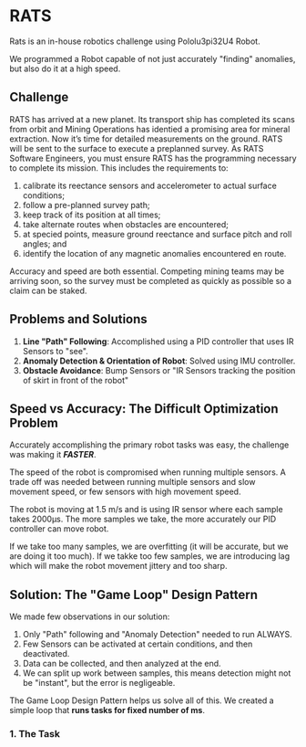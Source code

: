 # RATS

Rats is an in-house robotics challenge using Pololu3pi32U4 Robot.

We programmed a Robot capable of not just accurately "finding" anomalies,
but also do it at a high speed.

## Challenge

RATS has arrived at a new planet. Its transport ship has completed its scans from orbit and
Mining Operations has identied a promising area for mineral extraction. Now it’s time for
detailed measurements on the ground. RATS will be sent to the surface to execute a preplanned survey.
As RATS Software Engineers, you must ensure RATS has the programming necessary to
complete its mission. This includes the requirements to:

1. calibrate its reectance sensors and accelerometer to actual surface conditions;
2. follow a pre-planned survey path;
3. keep track of its position at all times;
4. take alternate routes when obstacles are encountered;
5. at specied points, measure ground reectance and surface pitch and roll angles; and
6. identify the location of any magnetic anomalies encountered en route.

Accuracy and speed are both essential. Competing mining teams may be arriving soon, so
the survey must be completed as quickly as possible so a claim can be staked.

## Problems and Solutions

1. **Line "Path" Following**: Accomplished using a PID controller that uses IR Sensors to "see".
2. **Anomaly Detection & Orientation of Robot**: Solved using IMU controller.
3. **Obstacle Avoidance**: Bump Sensors or "IR Sensors tracking the position of skirt in front of the robot"

## Speed vs Accuracy: The Difficult Optimization Problem

Accurately accomplishing the primary robot tasks was easy,
the challenge was making it **_FASTER_**.

The speed of the robot is compromised when running multiple sensors.
A trade off was needed between running multiple sensors and slow movement speed,
or few sensors with high movement speed.

The robot is moving at 1.5 m/s and is using IR sensor where each sample takes 2000µs.
The more samples we take, the more accurately our PID controller can move robot.

If we take too many samples, we are overfitting (it will be accurate, but we are doing it too much).
If we takke too few samples, we are introducing lag which will make the robot movement jittery and too sharp.

## Solution: The "Game Loop" Design Pattern

We made few observations in our solution:

1. Only "Path" following and "Anomaly Detection" needed to run ALWAYS.
2. Few Sensors can be activated at certain conditions, and then deactivated.
3. Data can be collected, and then analyzed at the end.
4. We can split up work between samples, this means detection might not be
   "instant", but the error is negligeable.

The Game Loop Design Pattern helps us solve all of this. We created a simple
loop that **runs tasks for fixed number of ms**.

### 1. The Task
